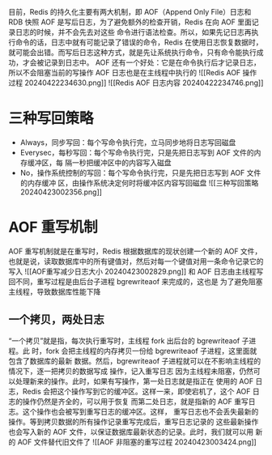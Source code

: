 目前，Redis 的持久化主要有两大机制，即 AOF（Append Only File）日志和 RDB 快照
AOF 是写后日志，为了避免额外的检查开销，Redis 在向 AOF 里面记录日志的时候，并不会先去对这些 命令进行语法检查。所以，如果先记日志再执行命令的话，日志中就有可能记录了错误的命令，Redis 在使用日志恢复数据时，就可能会出错。而写后日志这种方式，就是先让系统执行命令，只有命令能执行成功，才会被记录到日志中。
AOF 还有一个好处：它是在命令执行后才记录日志，所以不会阻塞当前的写操作
AOF 日志也是在主线程中执行的
![[Redis AOF 操作过程 20240422234630.png]]
![[Redis AOF 日志内容 20240422234746.png]]
# 三种写回策略
* Always，同步写回：每个写命令执行完，立马同步地将日志写回磁盘
* Everysec，每秒写回：每个写命令执行完，只是先把日志写到 AOF 文件的内存缓冲区，每 隔一秒把缓冲区中的内容写入磁盘
* No，操作系统控制的写回：每个写命令执行完，只是先把日志写到 AOF 文件的内存缓冲 区，由操作系统决定何时将缓冲区内容写回磁盘
![[三种写回策略 20240423002356.png]]
# AOF 重写机制
AOF 重写机制就是在重写时，Redis 根据数据库的现状创建一个新的 AOF 文件， 也就是说，读取数据库中的所有键值对，然后对每一个键值对用一条命令记录它的写入
![[AOF重写减少日志大小 20240423002829.png]]
和 AOF 日志由主线程写回不同，重写过程是由后台子进程 bgrewriteaof 来完成的，这也是 为了避免阻塞主线程，导致数据库性能下降
## 一个拷贝，两处日志
“一个拷贝”就是指，每次执行重写时，主线程 fork 出后台的 bgrewriteaof 子进程。此 时，fork 会把主线程的内存拷贝一份给 bgrewriteaof 子进程，这里面就包含了数据库的最新 数据。然后，bgrewriteaof 子进程就可以在不影响主线程的情况下，逐一把拷贝的数据写成 操作，记入重写日志
因为主线程未阻塞，仍然可以处理新来的操作。此时，如果有写操作，第一处日志就是指正在 使用的 AOF 日志，Redis 会把这个操作写到它的缓冲区。这样一来，即使宕机了，这个 AOF 日志的操作仍然是齐全的，可以用于恢复
而第二处日志，就是指新的 AOF 重写日志。这个操作也会被写到重写日志的缓冲区。这样， 重写日志也不会丢失最新的操作。等到拷贝数据的所有操作记录重写完成后，重写日志记录的 这些最新操作也会写入新的 AOF 文件，以保证数据库最新状态的记录。此时，我们就可以用 新的 AOF 文件替代旧文件了
![[AOF 非阻塞的重写过程 20240423003424.png]]
